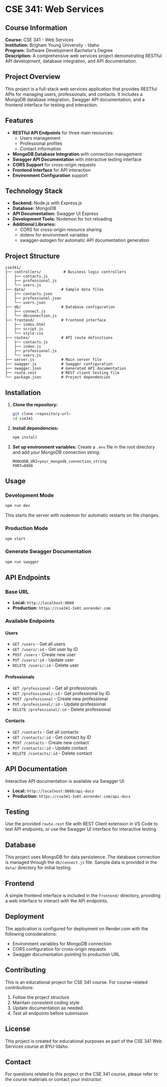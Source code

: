 # CSE 341: Web Services

## Course Information
**Course:** CSE 341 - Web Services  
**Institution:** Brigham Young University - Idaho  
**Program:** Software Development Bachelor's Degree  
**Description:** A comprehensive web services project demonstrating RESTful API development, database integration, and API documentation.

## Project Overview

This project is a full-stack web services application that provides RESTful APIs for managing users, professionals, and contacts. It includes a MongoDB database integration, Swagger API documentation, and a frontend interface for testing and interaction.

## Features

- **RESTful API Endpoints** for three main resources:
  - Users management
  - Professional profiles
  - Contact information
- **MongoDB Database Integration** with connection management
- **Swagger API Documentation** with interactive testing interface
- **CORS Support** for cross-origin requests
- **Frontend Interface** for API interaction
- **Environment Configuration** support

## Technology Stack

- **Backend:** Node.js with Express.js
- **Database:** MongoDB
- **API Documentation:** Swagger UI Express
- **Development Tools:** Nodemon for hot reloading
- **Additional Libraries:**
  - CORS for cross-origin resource sharing
  - dotenv for environment variables
  - swagger-autogen for automatic API documentation generation

## Project Structure

```
cse341/
├── controllers/          # Business logic controllers
│   ├── contacts.js
│   ├── professional.js
│   └── users.js
├── data/                # Sample data files
│   ├── contacts.json
│   ├── professional.json
│   └── users.json
├── db/                  # Database configuration
│   ├── connect.js
│   └── dbconnection.js
├── frontend/            # Frontend interface
│   ├── index.html
│   ├── script.js
│   └── style.css
├── routes/              # API route definitions
│   ├── contacts.js
│   ├── index.js
│   ├── professional.js
│   └── users.js
├── server.js            # Main server file
├── swagger.js           # Swagger configuration
├── swagger.json         # Generated API documentation
├── route.rest           # REST client testing file
└── package.json         # Project dependencies
```

## Installation

1. **Clone the repository:**
   ```bash
   git clone <repository-url>
   cd cse341
   ```

2. **Install dependencies:**
   ```bash
   npm install
   ```

3. **Set up environment variables:**
   Create a `.env` file in the root directory and add your MongoDB connection string:
   ```
   MONGODB_URI=your_mongodb_connection_string
   PORT=8080
   ```

## Usage

### Development Mode
```bash
npm run dev
```
This starts the server with nodemon for automatic restarts on file changes.

### Production Mode
```bash
npm start
```

### Generate Swagger Documentation
```bash
npm run swagger
```

## API Endpoints

### Base URL
- **Local:** `http://localhost:8080`
- **Production:** `https://cse341-3x6t.onrender.com`

### Available Endpoints

#### Users
- `GET /users` - Get all users
- `GET /users/:id` - Get user by ID
- `POST /users` - Create new user
- `PUT /users/:id` - Update user
- `DELETE /users/:id` - Delete user

#### Professionals
- `GET /professional` - Get all professionals
- `GET /professional/:id` - Get professional by ID
- `POST /professional` - Create new professional
- `PUT /professional/:id` - Update professional
- `DELETE /professional/:id` - Delete professional

#### Contacts
- `GET /contacts` - Get all contacts
- `GET /contacts/:id` - Get contact by ID
- `POST /contacts` - Create new contact
- `PUT /contacts/:id` - Update contact
- `DELETE /contacts/:id` - Delete contact

## API Documentation

Interactive API documentation is available via Swagger UI:
- **Local:** `http://localhost:8080/api-docs`
- **Production:** `https://cse341-3x6t.onrender.com/api-docs`

## Testing

Use the provided `route.rest` file with REST Client extension in VS Code to test API endpoints, or use the Swagger UI interface for interactive testing.

## Database

This project uses MongoDB for data persistence. The database connection is managed through the `db/connect.js` file. Sample data is provided in the `data/` directory for initial testing.

## Frontend

A simple frontend interface is included in the `frontend/` directory, providing a web interface to interact with the API endpoints.

## Deployment

The application is configured for deployment on Render.com with the following considerations:
- Environment variables for MongoDB connection
- CORS configuration for cross-origin requests
- Swagger documentation pointing to production URL

## Contributing

This is an educational project for CSE 341 course. For course-related contributions:
1. Follow the project structure
2. Maintain consistent coding style
3. Update documentation as needed
4. Test all endpoints before submission

## License

This project is created for educational purposes as part of the CSE 341 Web Services course at BYU-Idaho.

## Contact

For questions related to this project or the CSE 341 course, please refer to the course materials or contact your instructor.